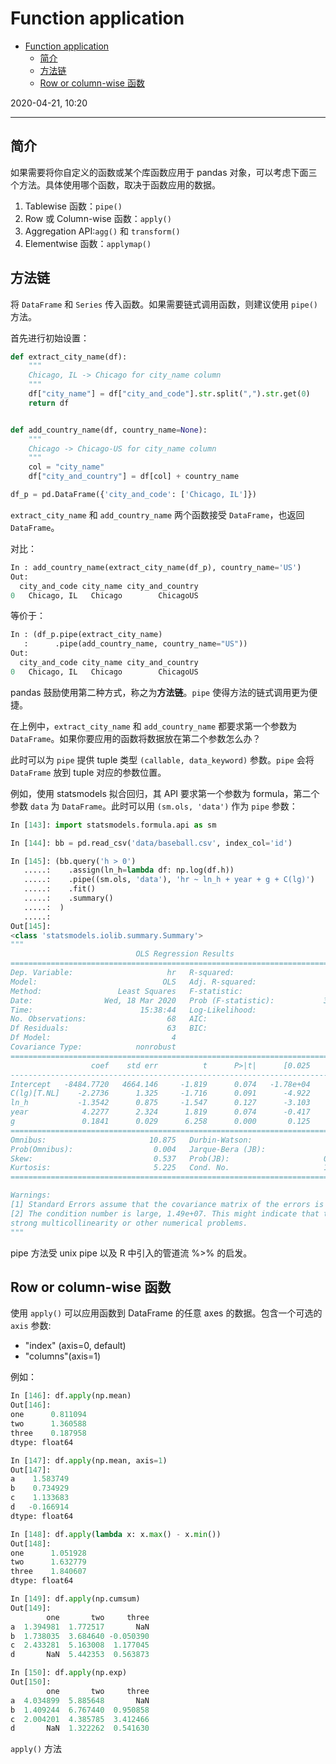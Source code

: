 # Function application

- [Function application](#function-application)
  - [简介](#简介)
  - [方法链](#方法链)
  - [Row or column-wise 函数](#row-or-column-wise-函数)

2020-04-21, 10:20
***

## 简介

如果需要将你自定义的函数或某个库函数应用于 pandas 对象，可以考虑下面三个方法。具体使用哪个函数，取决于函数应用的数据。

1. Tablewise 函数：`pipe()`
2. Row 或 Column-wise 函数：`apply()`
3. Aggregation API:`agg()` 和 `transform()`
4. Elementwise 函数：`applymap()`

## 方法链

将 `DataFrame` 和 `Series` 传入函数。如果需要链式调用函数，则建议使用 `pipe()` 方法。

首先进行初始设置：

```py
def extract_city_name(df):
    """
    Chicago, IL -> Chicago for city_name column
    """
    df["city_name"] = df["city_and_code"].str.split(",").str.get(0)
    return df


def add_country_name(df, country_name=None):
    """
    Chicago -> Chicago-US for city_name column
    """
    col = "city_name"
    df["city_and_country"] = df[col] + country_name

df_p = pd.DataFrame({'city_and_code': ['Chicago, IL']})
```

`extract_city_name` 和 `add_country_name` 两个函数接受 `DataFrame`，也返回 `DataFrame`。

对比：

```py
In : add_country_name(extract_city_name(df_p), country_name='US')
Out:
  city_and_code city_name city_and_country
0   Chicago, IL   Chicago        ChicagoUS
```

等价于：

```py
In : (df_p.pipe(extract_city_name)
   :      .pipe(add_country_name, country_name="US"))
Out:
  city_and_code city_name city_and_country
0   Chicago, IL   Chicago        ChicagoUS
```

pandas 鼓励使用第二种方式，称之为**方法链**。`pipe` 使得方法的链式调用更为便捷。

在上例中，`extract_city_name` 和 `add_country_name` 都要求第一个参数为 `DataFrame`。如果你要应用的函数将数据放在第二个参数怎么办？

此时可以为 `pipe` 提供 tuple 类型 `(callable, data_keyword)` 参数。`pipe` 会将 `DataFrame` 放到 tuple 对应的参数位置。

例如，使用 statsmodels 拟合回归，其 API 要求第一个参数为 formula，第二个参数 `data` 为 `DataFrame`。此时可以用 `(sm.ols, 'data')` 作为 `pipe` 参数：

```py
In [143]: import statsmodels.formula.api as sm

In [144]: bb = pd.read_csv('data/baseball.csv', index_col='id')

In [145]: (bb.query('h > 0')
   .....:    .assign(ln_h=lambda df: np.log(df.h))
   .....:    .pipe((sm.ols, 'data'), 'hr ~ ln_h + year + g + C(lg)')
   .....:    .fit()
   .....:    .summary()
   .....:  )
   .....:
Out[145]:
<class 'statsmodels.iolib.summary.Summary'>
"""
                            OLS Regression Results
==============================================================================
Dep. Variable:                     hr   R-squared:                       0.685
Model:                            OLS   Adj. R-squared:                  0.665
Method:                 Least Squares   F-statistic:                     34.28
Date:                Wed, 18 Mar 2020   Prob (F-statistic):           3.48e-15
Time:                        15:38:44   Log-Likelihood:                -205.92
No. Observations:                  68   AIC:                             421.8
Df Residuals:                      63   BIC:                             432.9
Df Model:                           4
Covariance Type:            nonrobust
===============================================================================
                  coef    std err          t      P>|t|      [0.025      0.975]
-------------------------------------------------------------------------------
Intercept   -8484.7720   4664.146     -1.819      0.074   -1.78e+04     835.780
C(lg)[T.NL]    -2.2736      1.325     -1.716      0.091      -4.922       0.375
ln_h           -1.3542      0.875     -1.547      0.127      -3.103       0.395
year            4.2277      2.324      1.819      0.074      -0.417       8.872
g               0.1841      0.029      6.258      0.000       0.125       0.243
==============================================================================
Omnibus:                       10.875   Durbin-Watson:                   1.999
Prob(Omnibus):                  0.004   Jarque-Bera (JB):               17.298
Skew:                           0.537   Prob(JB):                     0.000175
Kurtosis:                       5.225   Cond. No.                     1.49e+07
==============================================================================

Warnings:
[1] Standard Errors assume that the covariance matrix of the errors is correctly specified.
[2] The condition number is large, 1.49e+07. This might indicate that there are
strong multicollinearity or other numerical problems.
"""
```

pipe 方法受  unix pipe 以及 R 中引入的管道流 %>% 的启发。

## Row or column-wise 函数

使用 `apply()` 可以应用函数到 DataFrame 的任意 axes 的数据。包含一个可选的 `axis` 参数:

- "index" (axis=0, default)
- "columns"(axis=1)

例如：

```py
In [146]: df.apply(np.mean)
Out[146]:
one      0.811094
two      1.360588
three    0.187958
dtype: float64

In [147]: df.apply(np.mean, axis=1)
Out[147]:
a    1.583749
b    0.734929
c    1.133683
d   -0.166914
dtype: float64

In [148]: df.apply(lambda x: x.max() - x.min())
Out[148]:
one      1.051928
two      1.632779
three    1.840607
dtype: float64

In [149]: df.apply(np.cumsum)
Out[149]:
        one       two     three
a  1.394981  1.772517       NaN
b  1.738035  3.684640 -0.050390
c  2.433281  5.163008  1.177045
d       NaN  5.442353  0.563873

In [150]: df.apply(np.exp)
Out[150]:
        one       two     three
a  4.034899  5.885648       NaN
b  1.409244  6.767440  0.950858
c  2.004201  4.385785  3.412466
d       NaN  1.322262  0.541630
```

`apply()` 方法